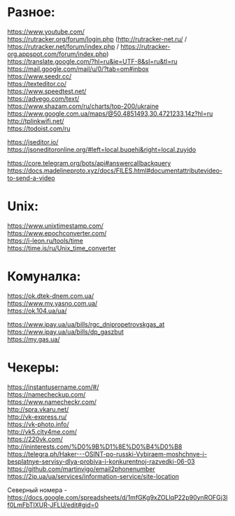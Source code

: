 # Разное:
https://www.youtube.com/ <br>
https://rutracker.org/forum/login.php (http://rutracker-net.ru/ / https://rutracker.net/forum/index.php / https://rutracker-org.appspot.com/forum/index.php)<br>
https://translate.google.com/?hl=ru&ie=UTF-8&sl=ru&tl=ru <br>
https://mail.google.com/mail/u/0/?tab=om#inbox <br>
https://www.seedr.cc/ <br>
https://texteditor.co/ <br>
https://www.speedtest.net/ <br>
https://advego.com/text/ <br>
https://www.shazam.com/ru/charts/top-200/ukraine <br>
https://www.google.com.ua/maps/@50.4851493,30.4721233,14z?hl=ru  <br>
http://tplinkwifi.net/   <br>
https://todoist.com/ru   <br>

https://jseditor.io/ <br>
https://jsoneditoronline.org/#left=local.buqehi&right=local.zuyido <br>

https://core.telegram.org/bots/api#answercallbackquery <br>
https://docs.madelineproto.xyz/docs/FILES.html#documentattributevideo-to-send-a-video <br>

# Unix:
https://www.unixtimestamp.com/ <br>
https://www.epochconverter.com/ <br>
https://i-leon.ru/tools/time <br>
https://time.is/ru/Unix_time_converter <br>

# Комуналка:

https://ok.dtek-dnem.com.ua/ <br>
https://www.my.yasno.com.ua/ <br>
https://ok.104.ua/ua/ <br>

https://www.ipay.ua/ua/bills/rgc_dnipropetrovskgas_at <br>
https://www.ipay.ua/ua/bills/dp_gaszbut <br>
https://my.gas.ua/ <br>

# Чекеры:

https://instantusername.com/#/ <br>
https://namecheckup.com/ <br>
https://www.namecheckr.com/ <br>
http://spra.vkaru.net/ <br>
http://vk-express.ru/ <br>
https://vk-photo.info/ <br>
http://vk5.city4me.com/ <br>
https://220vk.com/ <br>
http://ininterests.com/%D0%9B%D1%8E%D0%B4%D0%B8 <br>
https://telegra.ph/Haker---OSINT-po-russki-Vybiraem-moshchnye-i-besplatnye-servisy-dlya-probiva-i-konkurentnoj-razvedki-06-03 <br>
https://github.com/martinvigo/email2phonenumber <br>
https://2ip.ua/ua/services/information-service/site-location <br>


Северный номера - https://docs.google.com/spreadsheets/d/1mfGKg9xZOLlqP22p90ynROFGj3lf0LmFbTIXUR-JFLU/edit#gid=0 <br>


